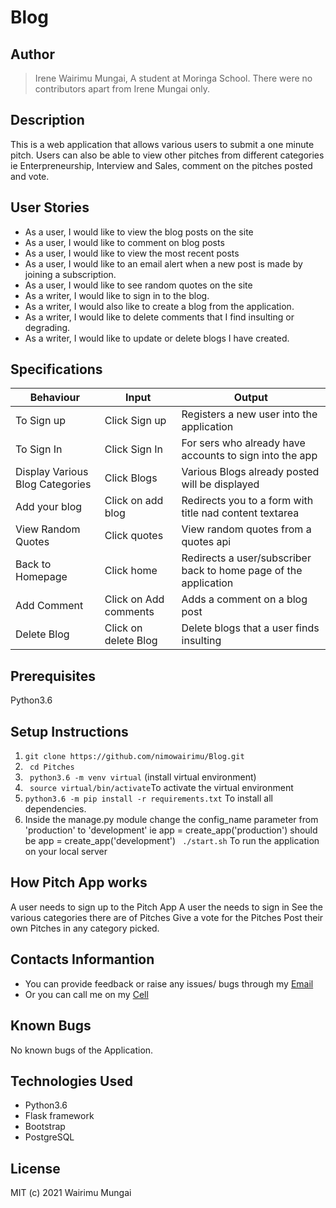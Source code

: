 # Blog
## Author
> Irene Wairimu Mungai, A student at Moringa School.
  There were no contributors apart from Irene Mungai only.

## Description
This is a web application that allows various users to submit a one minute pitch. Users can also be able to view other pitches from different categories ie Enterpreneurship, Interview and Sales, comment on the pitches posted and vote. 

## User Stories
* As a user, I would like to view the blog posts on the site
* As a user, I would like to comment on blog posts
* As a user, I would like to view the most recent posts
* As a user, I would like to an email alert when a new post is made by joining a subscription.
* As a user, I would like to see random quotes on the site
* As a writer, I would like to sign in to the blog.
* As a writer, I would also like to create a blog from the application.
* As a writer, I would like to delete comments that I find insulting or degrading.
* As a writer, I would like to update or delete blogs I have created.

## Specifications

| Behaviour  |	Input       |	  Output      |
|------------|--------------|-----------------|
|To Sign up | Click Sign up | Registers a new user into the application |
|To Sign In | Click Sign In | For sers who already have accounts to sign into the app|
|Display Various Blog Categories| Click Blogs 	|Various Blogs already posted will be displayed |
|Add your blog |	Click on add blog |Redirects you to a form with title nad content textarea |
|View Random Quotes |	Click quotes  | View random quotes from a quotes api|
|Back to Homepage  |Click home |Redirects a user/subscriber back to home page of the application |
|Add Comment | Click on Add comments | Adds a comment on a blog post |
| Delete Blog  |Click on delete Blog | Delete  blogs that a user finds insulting |

## Prerequisites
Python3.6
## Setup Instructions
1. ``git clone https://github.com/nimowairimu/Blog.git``
1. `` cd Pitches``
1. `` python3.6 -m venv virtual`` (install virtual environment)
1. `` source virtual/bin/activate``To activate the virtual environment
1. ``python3.6 -m pip install -r requirements.txt``  To install all dependencies.
1.  Inside the manage.py module change the config_name parameter from 'production' to 'development' ie app = create_app('production') should be app = create_app('development')
`` ./start.sh`` To run the application on your local server 


## How Pitch App  works
A user needs to sign up to the Pitch App
A user the needs to sign in
See the various categories there are of Pitches 
Give a vote for the Pitches 
Post their own Pitches in any category picked.

## Contacts Informantion
 - You can provide feedback or raise any issues/ bugs through my [Email](nimowairimu@gmail.com)
  - Or you can call me on my [Cell](+254704529132)


## Known Bugs
No known bugs of the Application.

## Technologies Used
* Python3.6
* Flask framework
* Bootstrap
* PostgreSQL
## License
MIT (c) 2021 Wairimu Mungai
